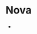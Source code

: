 # Nova

- [](http://www.syntheticworks.com/rackspace-cloud/linux-rackspace-cloud/all-about-nova-agent-linux/)